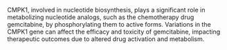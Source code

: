 CMPK1, involved in nucleotide biosynthesis, plays a significant role in metabolizing nucleotide analogs, such as the chemotherapy drug gemcitabine, by phosphorylating them to active forms. Variations in the CMPK1 gene can affect the efficacy and toxicity of gemcitabine, impacting therapeutic outcomes due to altered drug activation and metabolism.
